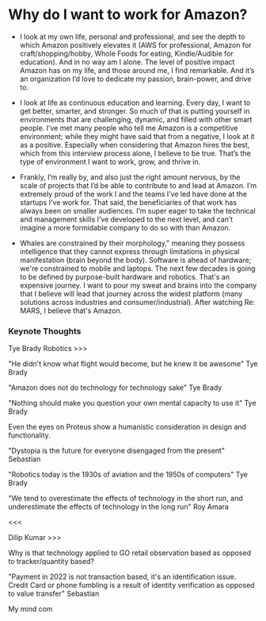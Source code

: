 # Why do I want to work for Amazon?
- I look at my own life, personal and professional, and see the depth to which Amazon positively elevates it (AWS for professional, Amazon for craft/shopping/hobby, Whole Foods for eating, Kindle/Audible for education). And in no way am I alone. The level of positive impact Amazon has on my life, and those around me, I find remarkable. And it’s an organization I’d love to dedicate my passion, brain-power, and drive to.

- I look at life as continuous education and learning. Every day, I want to get better, smarter, and stronger. So much of that is putting yourself in environments that are challenging, dynamic, and filled with other smart people. I’ve met many people who tell me Amazon is a competitive environment; while they might have said that from a negative, I look at it as a positive. Especially when considering that Amazon hires the best, which from this interview process alone, I believe to be true. That’s the type of environment I want to work, grow, and thrive in.

- Frankly, I’m really by, and also just the right amount nervous, by the scale of projects that I’d be able to contribute to and lead at Amazon. I’m extremely proud of the work I and the teams I’ve led have done at the startups I’ve work for. That said, the beneficiaries of that work has always been on smaller audiences. I’m super eager to take the technical and management skills I’ve developed to the next level, and can’t imagine a more formidable company to do so with than Amazon.

- Whales are constrained by their morphology," meaning they possess intelligence that they cannot express through limitations in physical manifestation (brain beyond the body). Software is ahead of hardware; we're constrained to mobile and laptops. The next few decades is going to be defined by purpose-built hardware and robotics. That's an expensive journey. I want to pour my sweat and brains into the company that I believe will lead that journey across the widest platform (many solutions across industries and consumer/industrial). After watching Re: MARS, I believe that's Amazon.


### Keynote Thoughts

Tye Brady Robotics >>>  
  
"He didn't know what flight would become, but he knew it be awesome" Tye Brady  
  
"Amazon does not do technology for technology sake" Tye Brady  
  
"Nothing should make you question your own mental capacity to use it" Tye Brady  
  
Even the eyes on Proteus show a humanistic consideration in design and functionality.  
  
"Dystopia is the future for everyone disengaged from the present" Sebastian  
  
"Robotics today is the 1930s of aviation and the 1950s of computers" Tye Brady  
  
"We tend to overestimate the effects of technology in the short run, and underestimate the effects of technology in the long run" Roy Amara  
  
<<<  
  
Dilip Kumar >>>  
  
Why is that technology applied to GO retail observation based as opposed to tracker/quantity based?  
  
"Payment in 2022 is not transaction based, it's an identification issue. Credit Card or phone fumbling is a result of identity verification as opposed to value transfer" Sebastian  
  
My mind com